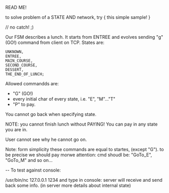 READ ME!

to solve problem of a STATE AND network, try {
    this simple sample!
}

// no catch! ;)


Our FSM describes a lunch.
It starts from ENTREE and evolves sending "g" (GO!) command from client on TCP.
States are:

    UNKNOWN,
    ENTREE,
    MAIN_COURSE,
    SECOND_COURSE,
    DESSERT,
    THE_END_OF_LUNCH;

Allowed commandds are:

- "G" (GO!)
- every initial char of every state, i.e. "E", "M"..."T"
- "P" to pay.

You cannot go back when specifying state.

NOTE: you cannot finish lunch without PAYING!
You can pay in any state you are in.

User cannot see why he cannot go on.

Note: form simplicity these commands are equal to startes, (except "G").
to be precise we should pay morwe attention: cmd shoudl be:
"GoTo_E", "GoTo_M" and so on...


--
To test against console:

/usr/bin/nc 127.0.0.1 1234
and type in console: server will receive and send back some info. 
(in server more details about internal state)


